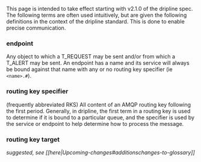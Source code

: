 This page is intended to take effect starting with v2.1.0 of the dripline spec. The following terms are often used intuitively, but are given the following definitions in the context of the dripline standard. This is done to enable precise communication.

### endpoint
Any object to which a T_REQUEST may be sent and/or from which a T_ALERT may be sent. An endpoint has a name and its service will always be bound against that name with any or no routing key specifier (ie `<name>.#`).

### routing key specifier
(frequently abbreviated RKS)
All content of an AMQP routing key following the first period. Generally, in dripline, the first term in a routing key is used to determine if it is bound to a particular queue, and the specifier is used by the service or endpoint to help determine how to process the message.

### routing key target
_suggested, see [[here|Upcoming-changes#additionschanges-to-glossary]]_
